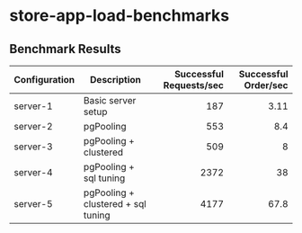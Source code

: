 # store-app-load-benchmarks

## Benchmark Results

| Configuration      | Description                        | Successful Requests/sec | Successful Order/sec |
|--------------------|------------------------------------|------------------------:|---------------------:|
| server-1           | Basic server setup                 |                   187   |                 3.11 |
| server-2           | pgPooling                          |                   553   |                 8.4  |
| server-3           | pgPooling + clustered              |                   509   |                 8    |
| server-4           | pgPooling + sql tuning             |                   2372  |                 38   |
| server-5           | pgPooling + clustered + sql tuning |                   4177  |                 67.8 |